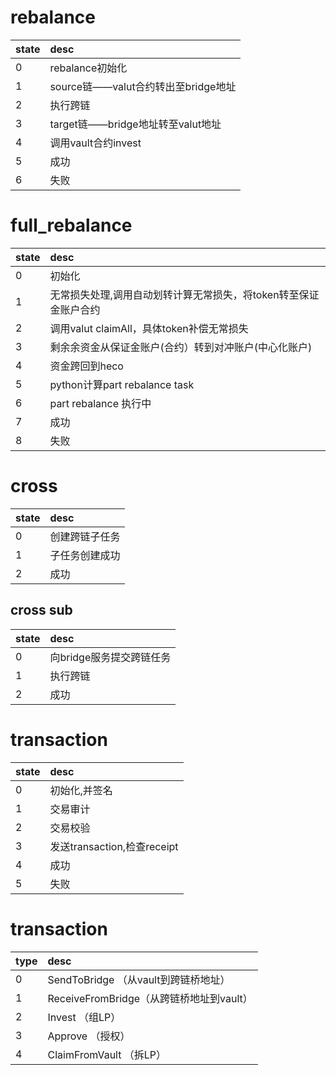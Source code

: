 # rebalance
|state|desc|
|:----|:---|
|0|rebalance初始化|
|1|source链——valut合约转出至bridge地址|
|2|执行跨链|
|3|target链——bridge地址转至valut地址|
|4|调用vault合约invest|
|5|成功|
|6|失败|

# full_rebalance
|state|desc|
|:----|:---|
|0|初始化|
|1|无常损失处理,调用自动划转计算无常损失，将token转至保证金账户合约|
|2|调用valut claimAll，具体token补偿无常损失|
|3|剩余余资金从保证金账户(合约）转到对冲账户(中心化账户)|
|4|资金跨回到heco|
|5|python计算part rebalance task|
|6|part rebalance 执行中|
|7|成功|
|8|失败|

# cross
|state|desc|
|:----|:---|
|0|创建跨链子任务|
|1|子任务创建成功|
|2|成功|

## cross sub
|state|desc|
|:----|:---|
|0|向bridge服务提交跨链任务|
|1|执行跨链|
|2|成功|

# transaction
|state|desc|
|:----|:---|
|0|初始化,并签名|
|1|交易审计|
|2|交易校验|
|3|发送transaction,检查receipt|
|4|成功|
|5|失败|

# transaction
|type|desc|
|:----|:---|
| 0 | SendToBridge （从vault到跨链桥地址）|
| 1 | ReceiveFromBridge（从跨链桥地址到vault） |
| 2 | Invest （组LP） |
| 3 | Approve （授权） |
| 4 | ClaimFromVault （拆LP）|
